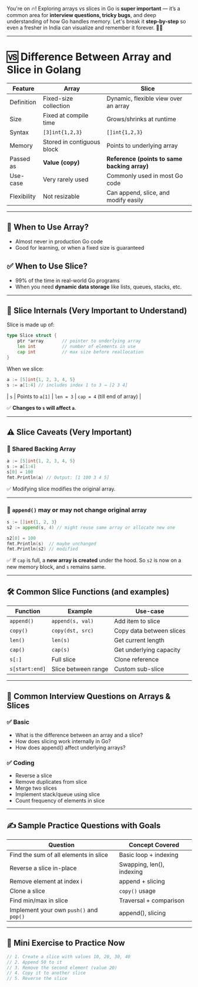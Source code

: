 
You're on 🔥! Exploring arrays vs slices in Go is **super important** — it’s a common area for **interview questions, tricky bugs**, and deep understanding of how Go handles memory. Let's break it **step-by-step** so even a fresher in India can visualize and remember it forever. 🧠💡

---

# 🆚 **Difference Between Array and Slice in Golang**

| Feature     | **Array**                  | **Slice**                                    |
| ----------- | -------------------------- | -------------------------------------------- |
| Definition  | Fixed-size collection      | Dynamic, flexible view over an array         |
| Size        | Fixed at compile time      | Grows/shrinks at runtime                     |
| Syntax      | `[3]int{1,2,3}`            | `[]int{1,2,3}`                               |
| Memory      | Stored in contiguous block | Points to underlying array                   |
| Passed as   | **Value (copy)**           | **Reference (points to same backing array)** |
| Use-case    | Very rarely used           | Commonly used in most Go code                |
| Flexibility | Not resizable              | Can append, slice, and modify easily         |

---

## 📌 When to Use Array?

* Almost never in production Go code
* Good for learning, or when a fixed size is guaranteed

## ✅ When to Use Slice?

* 99% of the time in real-world Go programs
* When you need **dynamic data storage** like lists, queues, stacks, etc.

---

## 🔪 Slice Internals (Very Important to Understand)

Slice is made up of:

```go
type Slice struct {
    ptr *array       // pointer to underlying array
    len int          // number of elements in use
    cap int          // max size before reallocation
}
```

When we slice:

```go
a := [5]int{1, 2, 3, 4, 5}
s := a[1:4] // includes index 1 to 3 → [2 3 4]
```

\| `s`        | Points to `a[1]` | `len = 3` | `cap = 4` (till end of array) |

✅ **Changes to `s` will affect `a`**.

---

## ⚠️ Slice Caveats (Very Important)

### 🔸 Shared Backing Array

```go
a := [5]int{1, 2, 3, 4, 5}
s := a[1:4]
s[0] = 100
fmt.Println(a) // Output: [1 100 3 4 5]
```

✅ Modifying slice modifies the original array.

---

### 🔸 `append()` may or may not change original array

```go
s := []int{1, 2, 3}
s2 := append(s, 4) // might reuse same array or allocate new one

s2[0] = 100
fmt.Println(s)  // maybe unchanged
fmt.Println(s2) // modified
```

✅ If `cap` is full, a **new array is created** under the hood.
So `s2` is now on a new memory block, and `s` remains same.

---

## 🛠 Common Slice Functions (and examples)

| Function       | Example             | Use-case                 |
| -------------- | ------------------- | ------------------------ |
| `append()`     | `append(s, val)`    | Add item to slice        |
| `copy()`       | `copy(dst, src)`    | Copy data between slices |
| `len()`        | `len(s)`            | Get current length       |
| `cap()`        | `cap(s)`            | Get underlying capacity  |
| `s[:]`         | Full slice          | Clone reference          |
| `s[start:end]` | Slice between range | Custom sub-slice         |

---

## 🎯 Common Interview Questions on Arrays & Slices

### ✅ Basic

* What is the difference between an array and a slice?
* How does slicing work internally in Go?
* How does append() affect underlying arrays?

### ✅ Coding

* Reverse a slice
* Remove duplicates from slice
* Merge two slices
* Implement stack/queue using slice
* Count frequency of elements in slice

---

## ✍️ Sample Practice Questions with Goals

| Question                                | Concept Covered           |
| --------------------------------------- | ------------------------- |
| Find the sum of all elements in slice   | Basic loop + indexing     |
| Reverse a slice in-place                | Swapping, len(), indexing |
| Remove element at index i               | append + slicing          |
| Clone a slice                           | `copy()` usage            |
| Find min/max in slice                   | Traversal + comparison    |
| Implement your own `push()` and `pop()` | append(), slicing         |

---

## 🚀 Mini Exercise to Practice Now

```go
// 1. Create a slice with values 10, 20, 30, 40
// 2. Append 50 to it
// 3. Remove the second element (value 20)
// 4. Copy it to another slice
// 5. Reverse the slice
```


